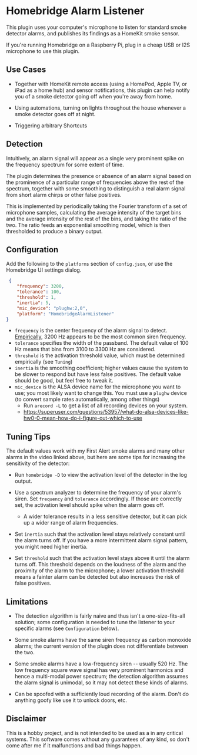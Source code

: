 # Homebridge Alarm Listener

This plugin uses your computer's microphone to listen for standard smoke detector
alarms, and publishes its findings as a HomeKit smoke sensor.

If you're running Homebridge on a Raspberry Pi, plug in a cheap USB or I2S microphone to use this plugin.

## Use Cases

- Together with HomeKit remote access (using a 
HomePod, Apple TV, or iPad as a home hub) and sensor notifications, this plugin can help notify you of a smoke detector going off when you're away from home.

- Using automations, turning on lights throughout the house whenever a smoke detector goes off at night.
  
- Triggering arbitrary Shortcuts 

## Detection

Intuitively, an alarm signal will appear as a single very prominent spike on the frequency spectrum for some extent of time.

The plugin determines the presence or absence of an alarm signal based on the prominence of a particular range of frequencies above the rest of the spectrum, together with some smoothing to distinguish a real alarm signal from short alarm chirps or other false positives.

This is implemented by periodically taking the Fourier transform of a set of microphone samples, calculating the average intensity of the target bins and the average intensity of the rest of the bins, and taking the ratio of the two. The ratio feeds an exponential smoothing model, which is then thresholded to produce a binary output.


## Configuration

Add the following to the `platforms` section of `config.json`, or use the Homebridge UI settings dialog.

```json
 {
    "frequency": 3200,
    "tolerance": 100,
    "threshold": 1,
    "inertia": 5,
    "mic_device": "plughw:2,0",
    "platform": "HomebridgeAlarmListener"
}
```

- `frequency` is the center frequency of the alarm signal to detect. [Empirically](https://www.youtube.com/watch?v=bdVE3dvvBT0), 3200 Hz appears to be the most common siren frequency. 
- `tolerance` specifies the width of the passband. The default value of 100 Hz means that bins from 3100 to 3300 Hz are considered.
- `threshold` is the activation threshold value, which must be determined empirically (see `Tuning`)
- `inertia` is the smoothing coefficient; higher values cause the system to be slower to respond but have less false positives. The default value should be good, but feel free to tweak it.
- `mic_device` is the ALSA device name for the microphone you want to use; you most likely want to change this. You must use a `plughw`  device (to convert sample rates automatically, among other things)
  - Run `arecord -L` to get a list of all recording devices on your system.
  - https://superuser.com/questions/53957/what-do-alsa-devices-like-hw0-0-mean-how-do-i-figure-out-which-to-use
  
## Tuning Tips

The default values work with my First Alert smoke alarms and many other alarms in the video linked above, but here are some tips for increasing the sensitivity of the detector:

- Run `homebridge -D` to view the activation level of the detector in the log output. 

- Use a spectrum analyzer to determine the frequency of your alarm's siren. Set `frequency` and `tolerance` accordingly. If those are correctly set, the activation level should spike when the alarm goes off.
  - A wider tolerance results in a less sensitive detector, but it can pick up a wider range of alarm frequencies. 
  
- Set `inertia` such that the activation level stays relatively constant until the alarm turns off. If you have a more intermittent alarm signal pattern, you might need higher inertia. 

- Set `threshold` such that the activation level stays above it until the alarm turns off. This threshold depends on the loudness of the alarm and the proximity of the alarm to the microphone; a lower activation threshold means a fainter alarm can be detected but also increases the risk of false positives.

## Limitations

- The detection algorithm is fairly naive and thus isn't a one-size-fits-all solution; some configuration is needed to tune the listener to your specific alarms (see `Configuration` below).

- Some smoke alarms have the same siren frequency as carbon monoxide alarms; the current version of the plugin does not differentiate between the two.

- Some smoke alarms have a low-frequency siren -- usually 520 Hz. The low frequency square wave signal has very prominent harmonics and hence a multi-modal power spectrum; the detection algorithm assumes the alarm signal is unimodal, so it may not detect these kinds of alarms.

- Can be spoofed with a sufficiently loud recording of the alarm. Don't do anything goofy like use it to unlock doors, etc.

## Disclaimer

This is a hobby project, and is not intended to be used as a in any critical systems. This software comes without any guarantees of any kind, so don't come after me if it malfunctions and bad things happen. 



